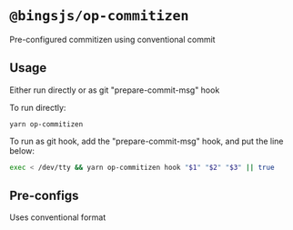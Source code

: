 # `@bingsjs/op-commitizen`

Pre-configured commitizen using conventional commit

## Usage

Either run directly or as git "prepare-commit-msg" hook

To run directly:

`yarn op-commitizen`

To run as git hook, add the "prepare-commit-msg" hook, and put the line below:

``` sh
exec < /dev/tty && yarn op-commitizen hook "$1" "$2" "$3" || true
```

## Pre-configs

Uses conventional format
